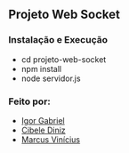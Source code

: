 ## Projeto Web Socket
### Instalação e Execução
- cd projeto-web-socket
- npm install
- node servidor.js

### Feito por:
- [Igor Gabriel](https://github.com/igorrgabr)
- [Cibele Diniz](https://github.com/cibelediniz)
- [Marcus Vinícius](https://github.com/kdtvinicius)
